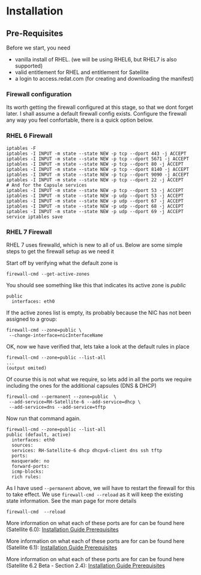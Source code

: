 # Installation

## Pre-Requisites

Before we start, you need

* vanilla install of RHEL. (we will be using RHEL6, but RHEL7 is also supported)
* valid entitlement for RHEL and entitlement for Satellite
* a login to access.redat.com (for creating and downloading the manifest)

### Firewall configuration

Its worth getting the firewall configured at this stage, so that we dont forget later. I shall assume a default firewall config exists. Configure the firewall any way you feel confortable, there is a quick option below.

### RHEL 6 Firewall
```
iptables -F
iptables -I INPUT -m state --state NEW -p tcp --dport 443 -j ACCEPT
iptables -I INPUT -m state --state NEW -p tcp --dport 5671 -j ACCEPT
iptables -I INPUT -m state --state NEW -p tcp --dport 80 -j ACCEPT
iptables -I INPUT -m state --state NEW -p tcp --dport 8140 -j ACCEPT
iptables -I INPUT -m state --state NEW -p tcp --dport 9090 -j ACCEPT
iptables -I INPUT -m state --state NEW -p tcp --dport 22 -j ACCEPT
# And for the Capsule services
iptables -I INPUT -m state --state NEW -p tcp --dport 53 -j ACCEPT
iptables -I INPUT -m state --state NEW -p udp --dport 53 -j ACCEPT
iptables -I INPUT -m state --state NEW -p udp --dport 67 -j ACCEPT
iptables -I INPUT -m state --state NEW -p udp --dport 68 -j ACCEPT
iptables -I INPUT -m state --state NEW -p udp --dport 69 -j ACCEPT
service iptables save
```

### RHEL 7 Firewall
RHEL 7 uses firewalld, which is new to all of us. Below are some simple steps to get the firewall setup as we need it

Start off by verifying what the default zone is

```
firewall-cmd --get-active-zones
```

You should see something like this that indicates its active zone is *public*

```
public
  interfaces: eth0
```

If the active zones list is empty, its probably because the NIC has not been assigned to a group:

```
firewall-cmd --zone=public \
 --change-interface=nicInterfaceName
```

OK, now we have verified that, lets take a look at the default rules in place

```
firewall-cmd --zone=public --list-all
...
(output omited)
```

Of course this is not what we require, so lets add in all the ports we require including the ones for the additional capsules (DNS & DHCP)


```
firewall-cmd --permanent --zone=public  \
 --add-service=RH-Satellite-6 --add-service=dhcp \
 --add-service=dns --add-service=tftp
```

Now run that command again.

```
firewall-cmd --zone=public --list-all
public (default, active)
  interfaces: eth0
  sources:
  services: RH-Satellite-6 dhcp dhcpv6-client dns ssh tftp
  ports:
  masquerade: no
  forward-ports:
  icmp-blocks:
  rich rules:
```


As I have used ```--permanent``` above, we will have to restart the firewall for this to take effect. We use ```firewall-cmd --reload``` as it will keep the existing state information.  See the man page for more details

```
firewall-cmd  --reload
```


More information on what each of these ports are for can be found here (Satellite 6.0): [Installation Guide Prerequisites](https://access.redhat.com/documentation/en-US/Red_Hat_Satellite/6.0/html-single/Installation_Guide/index.html#Prerequisites3)


More information on what each of these ports are for can be found here (Satellite 6.1): [Installation Guide Prerequisites](https://access.redhat.com/documentation/en-US/Red_Hat_Satellite/6.1/html-single/Installation_Guide/index.html#sect-Red_Hat_Satellite-Installation_Guide-Prerequisites-Base_Operating_System)


More information on what each of these ports are for can be found here (Satellite 6.2 Beta - Section 2.4): [Installation Guide Prerequisites](https://access.redhat.com/documentation/en/red-hat-satellite/6.2-beta/installation-guide/chapter-2-preparing-your-environment-for-installation)
